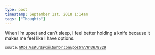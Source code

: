 ```yaml
---
type: post
timestamp: September 1st, 2018 1:14am
tags: ["Thoughts"]
---
```


When I’m upset and can’t sleep, I feel better holding a knife because it makes me feel like I have options.
  
<small>source: https://saturdayxiii.tumblr.com/post/177613678329</small>